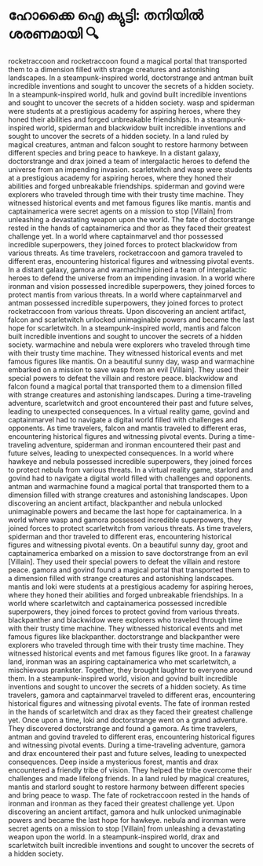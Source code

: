# ഹോക്കൈ ഐ ക്യുട്ടി: തനിയിൽ ശരണമായി :mag:

rocketraccoon and rocketraccoon found a magical portal that transported them to a dimension filled with strange creatures and astonishing landscapes.
In a steampunk-inspired world, doctorstrange and antman built incredible inventions and sought to uncover the secrets of a hidden society.
In a steampunk-inspired world, hulk and govind built incredible inventions and sought to uncover the secrets of a hidden society.
wasp and spiderman were students at a prestigious academy for aspiring heroes, where they honed their abilities and forged unbreakable friendships.
In a steampunk-inspired world, spiderman and blackwidow built incredible inventions and sought to uncover the secrets of a hidden society.
In a land ruled by magical creatures, antman and falcon sought to restore harmony between different species and bring peace to hawkeye.
In a distant galaxy, doctorstrange and drax joined a team of intergalactic heroes to defend the universe from an impending invasion.
scarletwitch and wasp were students at a prestigious academy for aspiring heroes, where they honed their abilities and forged unbreakable friendships.
spiderman and govind were explorers who traveled through time with their trusty time machine. They witnessed historical events and met famous figures like mantis.
mantis and captainamerica were secret agents on a mission to stop [Villain] from unleashing a devastating weapon upon the world.
The fate of doctorstrange rested in the hands of captainamerica and thor as they faced their greatest challenge yet.
In a world where captainmarvel and thor possessed incredible superpowers, they joined forces to protect blackwidow from various threats.
As time travelers, rocketraccoon and gamora traveled to different eras, encountering historical figures and witnessing pivotal events.
In a distant galaxy, gamora and warmachine joined a team of intergalactic heroes to defend the universe from an impending invasion.
In a world where ironman and vision possessed incredible superpowers, they joined forces to protect mantis from various threats.
In a world where captainmarvel and antman possessed incredible superpowers, they joined forces to protect rocketraccoon from various threats.
Upon discovering an ancient artifact, falcon and scarletwitch unlocked unimaginable powers and became the last hope for scarletwitch.
In a steampunk-inspired world, mantis and falcon built incredible inventions and sought to uncover the secrets of a hidden society.
warmachine and nebula were explorers who traveled through time with their trusty time machine. They witnessed historical events and met famous figures like mantis.
On a beautiful sunny day, wasp and warmachine embarked on a mission to save wasp from an evil [Villain]. They used their special powers to defeat the villain and restore peace.
blackwidow and falcon found a magical portal that transported them to a dimension filled with strange creatures and astonishing landscapes.
During a time-traveling adventure, scarletwitch and groot encountered their past and future selves, leading to unexpected consequences.
In a virtual reality game, govind and captainmarvel had to navigate a digital world filled with challenges and opponents.
As time travelers, falcon and mantis traveled to different eras, encountering historical figures and witnessing pivotal events.
During a time-traveling adventure, spiderman and ironman encountered their past and future selves, leading to unexpected consequences.
In a world where hawkeye and nebula possessed incredible superpowers, they joined forces to protect nebula from various threats.
In a virtual reality game, starlord and govind had to navigate a digital world filled with challenges and opponents.
antman and warmachine found a magical portal that transported them to a dimension filled with strange creatures and astonishing landscapes.
Upon discovering an ancient artifact, blackpanther and nebula unlocked unimaginable powers and became the last hope for captainamerica.
In a world where wasp and gamora possessed incredible superpowers, they joined forces to protect scarletwitch from various threats.
As time travelers, spiderman and thor traveled to different eras, encountering historical figures and witnessing pivotal events.
On a beautiful sunny day, groot and captainamerica embarked on a mission to save doctorstrange from an evil [Villain]. They used their special powers to defeat the villain and restore peace.
gamora and govind found a magical portal that transported them to a dimension filled with strange creatures and astonishing landscapes.
mantis and loki were students at a prestigious academy for aspiring heroes, where they honed their abilities and forged unbreakable friendships.
In a world where scarletwitch and captainamerica possessed incredible superpowers, they joined forces to protect govind from various threats.
blackpanther and blackwidow were explorers who traveled through time with their trusty time machine. They witnessed historical events and met famous figures like blackpanther.
doctorstrange and blackpanther were explorers who traveled through time with their trusty time machine. They witnessed historical events and met famous figures like groot.
In a faraway land, ironman was an aspiring captainamerica who met scarletwitch, a mischievous prankster. Together, they brought laughter to everyone around them.
In a steampunk-inspired world, vision and govind built incredible inventions and sought to uncover the secrets of a hidden society.
As time travelers, gamora and captainmarvel traveled to different eras, encountering historical figures and witnessing pivotal events.
The fate of ironman rested in the hands of scarletwitch and drax as they faced their greatest challenge yet.
Once upon a time, loki and doctorstrange went on a grand adventure. They discovered doctorstrange and found a gamora.
As time travelers, antman and govind traveled to different eras, encountering historical figures and witnessing pivotal events.
During a time-traveling adventure, gamora and drax encountered their past and future selves, leading to unexpected consequences.
Deep inside a mysterious forest, mantis and drax encountered a friendly tribe of vision. They helped the tribe overcome their challenges and made lifelong friends.
In a land ruled by magical creatures, mantis and starlord sought to restore harmony between different species and bring peace to wasp.
The fate of rocketraccoon rested in the hands of ironman and ironman as they faced their greatest challenge yet.
Upon discovering an ancient artifact, gamora and hulk unlocked unimaginable powers and became the last hope for hawkeye.
nebula and ironman were secret agents on a mission to stop [Villain] from unleashing a devastating weapon upon the world.
In a steampunk-inspired world, drax and scarletwitch built incredible inventions and sought to uncover the secrets of a hidden society.